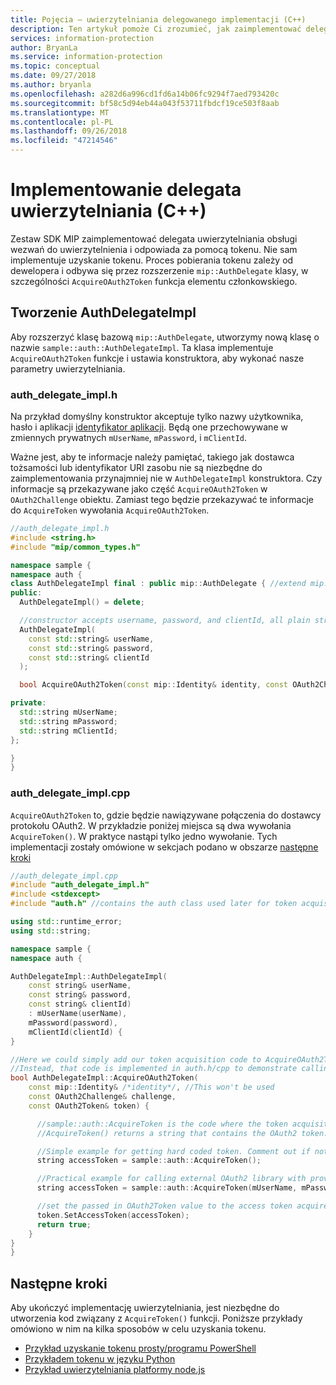 ```yaml
---
title: Pojęcia — uwierzytelniania delegowanego implementacji (C++)
description: Ten artykuł pomoże Ci zrozumieć, jak zaimplementować delegata uwierzytelniania w języku C++.
services: information-protection
author: BryanLa
ms.service: information-protection
ms.topic: conceptual
ms.date: 09/27/2018
ms.author: bryanla
ms.openlocfilehash: a282d6a996cd1fd6a14b06fc9294f7aed793420c
ms.sourcegitcommit: bf58c5d94eb44a043f53711fbdcf19ce503f8aab
ms.translationtype: MT
ms.contentlocale: pl-PL
ms.lasthandoff: 09/26/2018
ms.locfileid: "47214546"
---
```

# <a name="implementing-an-authentication-delegate-c"></a>Implementowanie delegata uwierzytelniania (C++)

Zestaw SDK MIP zaimplementować delegata uwierzytelniania obsługi wezwań do uwierzytelnienia i odpowiada za pomocą tokenu. Nie sam implementuje uzyskanie tokenu. Proces pobierania tokenu zależy od dewelopera i odbywa się przez rozszerzenie `mip::AuthDelegate` klasy, w szczególności `AcquireOAuth2Token` funkcja elementu członkowskiego.

## <a name="building-authdelegateimpl"></a>Tworzenie AuthDelegateImpl

Aby rozszerzyć klasę bazową `mip::AuthDelegate`, utworzymy nową klasę o nazwie `sample::auth::AuthDelegateImpl`. Ta klasa implementuje `AcquireOAuth2Token` funkcje i ustawia konstruktora, aby wykonać nasze parametry uwierzytelniania.

### <a name="authdelegateimplh"></a>auth_delegate_impl.h

Na przykład domyślny konstruktor akceptuje tylko nazwy użytkownika, hasło i aplikacji [identyfikator aplikacji](/azure/active-directory/develop/developer-glossary.md#application-id-client-id). Będą one przechowywane w zmiennych prywatnych `mUserName`, `mPassword`, i `mClientId`.

Ważne jest, aby te informacje należy pamiętać, takiego jak dostawca tożsamości lub identyfikator URI zasobu nie są niezbędne do zaimplementowania przynajmniej nie w `AuthDelegateImpl` konstruktora. Czy informacje są przekazywane jako część `AcquireOAuth2Token` w `OAuth2Challenge` obiektu. Zamiast tego będzie przekazywać te informacje do `AcquireToken` wywołania `AcquireOAuth2Token`.

```cpp
//auth_delegate_impl.h
#include <string.h>
#include "mip/common_types.h"

namespace sample {
namespace auth {
class AuthDelegateImpl final : public mip::AuthDelegate { //extend mip::AuthDelegate base class
public:
  AuthDelegateImpl() = delete;

  //constructor accepts username, password, and clientId, all plain strings.
  AuthDelegateImpl(
    const std::string& userName,
    const std::string& password,
    const std::string& clientId
  );

  bool AcquireOAuth2Token(const mip::Identity& identity, const OAuth2Challenge& challenge, OAuth2Token& token) override;

private:
  std::string mUserName;
  std::string mPassword;
  std::string mClientId;
};

}
}
```

### <a name="authdelegateimplcpp"></a>auth_delegate_impl.cpp

`AcquireOAuth2Token` to, gdzie będzie nawiązywane połączenia do dostawcy protokołu OAuth2. W przykładzie poniżej miejsca są dwa wywołania `AcquireToken()`. W praktyce nastąpi tylko jedno wywołanie. Tych implementacji zostały omówione w sekcjach podano w obszarze [następne kroki](#next-steps)

```cpp
//auth_delegate_impl.cpp
#include "auth_delegate_impl.h"
#include <stdexcept>
#include "auth.h" //contains the auth class used later for token acquisition

using std::runtime_error;
using std::string;

namespace sample {
namespace auth {

AuthDelegateImpl::AuthDelegateImpl(
    const string& userName,
    const string& password,
    const string& clientId)
    : mUserName(userName),
    mPassword(password),
    mClientId(clientId) {
}

//Here we could simply add our token acquisition code to AcquireOAuth2Token
//Instead, that code is implemented in auth.h/cpp to demonstrate calling an external library
bool AuthDelegateImpl::AcquireOAuth2Token(
    const mip::Identity& /*identity*/, //This won't be used
    const OAuth2Challenge& challenge,
    const OAuth2Token& token) {

      //sample::auth::AcquireToken is the code where the token acquisition routine is implemented.
      //AcquireToken() returns a string that contains the OAuth2 token.

      //Simple example for getting hard coded token. Comment out if not used.
      string accessToken = sample::auth::AcquireToken();

      //Practical example for calling external OAuth2 library with provided authentication details.
      string accessToken = sample::auth::AcquireToken(mUserName, mPassword, mClientId, challenge.GetAuthority(), challenge.GetResource());  

      //set the passed in OAuth2Token value to the access token acquired by our provider
      token.SetAccessToken(accessToken);
      return true;
    }
}
}
```

## <a name="next-steps"></a>Następne kroki

Aby ukończyć implementację uwierzytelniania, jest niezbędne do utworzenia kod związany z `AcquireToken()` funkcji. Poniższe przykłady omówiono w nim na kilka sposobów w celu uzyskania tokenu.

- [Przykład uzyskanie tokenu prosty/programu PowerShell]()
- [Przykładem tokenu w języku Python]()
- [Przykład uwierzytelniania platformy node.js]()
